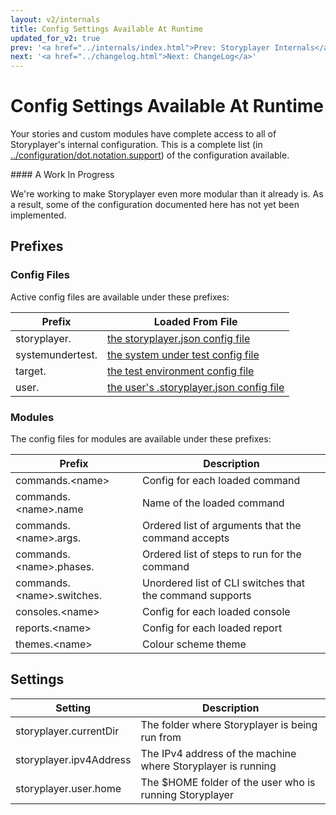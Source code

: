 ```yaml
---
layout: v2/internals
title: Config Settings Available At Runtime
updated_for_v2: true
prev: '<a href="../internals/index.html">Prev: Storyplayer Internals</a>'
next: '<a href="../changelog.html">Next: ChangeLog</a>'
---
```

# Config Settings Available At Runtime

Your stories and custom modules have complete access to all of Storyplayer's internal configuration. This is a complete list (in [../configuration/dot.notation.support](dot.notation.support.html)) of the configuration available.

<div class="callout warning" markdown="1">
#### A Work In Progress

We're working to make Storyplayer even more modular than it already is. As a result, some of the configuration documented here has not yet been implemented.
</div>

## Prefixes

### Config Files

Active config files are available under these prefixes:

Prefix           | Loaded From File
-----------------|-----------------
storyplayer.     | [the storyplayer.json config file](../configuration/storyplayer-json.html)
systemundertest. | [the system under test config file](../configuration/systemd-under-test-config.html)
target.          | [the test environment config file](../configuration/test-environment-config.html)
user.            | [the user's .storyplayer.json config file](../configuration/user-dot-config.html)

### Modules

The config files for modules are available under these prefixes:

Prefix                          | Description
--------------------------------|------------
commands.&lt;name&gt;           | Config for each loaded command
commands.&lt;name&gt;.name      | Name of the loaded command
commands.&lt;name&gt;.args.     | Ordered list of arguments that the command accepts
commands.&lt;name&gt;.phases.   | Ordered list of steps to run for the command
commands.&lt;name&gt;.switches. | Unordered list of CLI switches that the command supports
consoles.&lt;name&gt;           | Config for each loaded console
reports.&lt;name&gt;            | Config for each loaded report
themes.&lt;name&gt;             | Colour scheme theme

## Settings

Setting                 | Description
------------------------|------------
storyplayer.currentDir  | The folder where Storyplayer is being run from
storyplayer.ipv4Address | The IPv4 address of the machine where Storyplayer is running
storyplayer.user.home   | The $HOME folder of the user who is running Storyplayer
